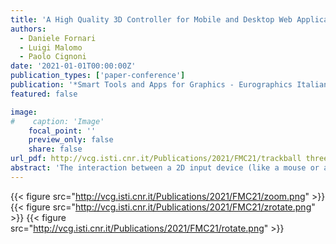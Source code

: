 ```yaml
---
title: 'A High Quality 3D Controller for Mobile and Desktop Web Applications'
authors:
  - Daniele Fornari
  - Luigi Malomo
  - Paolo Cignoni
date: '2021-01-01T00:00:00Z'
publication_types: ['paper-conference']
publication: '*Smart Tools and Apps for Graphics - Eurographics Italian Chapter Conference*'
featured: false

image:
#    caption: 'Image'
    focal_point: ''
    preview_only: false
    share: false
url_pdf: http://vcg.isti.cnr.it/Publications/2021/FMC21/trackball threejs.pdf
abstract: 'The interaction between a 2D input device (like a mouse or a touchscreen) and a 3D object on the screen with the purpose of examining it in detail is a well-studied interaction problem. The inherent difference in degrees of freedom between input devices and possible 3D transformations makes it difficult to intuitively map inputs to operations to be performed on 3D objects. Although, over the years, studies led to a wide variety of solutions to overcome this problem, most of them are not actually available in real-world applications. In particular, for 3D web applications, only basic solutions are often implemented, and even the most used web framework for 3D still lacks state of the art implementations. We will face the problem of 3D interaction through touch and mouse input, and we propose our implementation of a 3D view manipulator for web applications, which offers a natural control, advanced functionalities, and provides an easy-to-use interface for both desktop and mobile environments.'
---
```

{{< figure src="http://vcg.isti.cnr.it/Publications/2021/FMC21/zoom.png" >}}
{{< figure src="http://vcg.isti.cnr.it/Publications/2021/FMC21/zrotate.png" >}}
{{< figure src="http://vcg.isti.cnr.it/Publications/2021/FMC21/rotate.png" >}}
